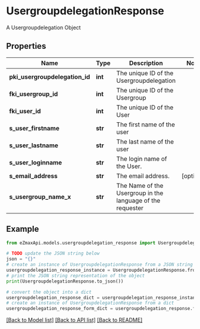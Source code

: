 # UsergroupdelegationResponse

A Usergroupdelegation Object

## Properties

Name | Type | Description | Notes
------------ | ------------- | ------------- | -------------
**pki_usergroupdelegation_id** | **int** | The unique ID of the Usergroupdelegation | 
**fki_usergroup_id** | **int** | The unique ID of the Usergroup | 
**fki_user_id** | **int** | The unique ID of the User | 
**s_user_firstname** | **str** | The first name of the user | 
**s_user_lastname** | **str** | The last name of the user | 
**s_user_loginname** | **str** | The login name of the User. | 
**s_email_address** | **str** | The email address. | [optional] 
**s_usergroup_name_x** | **str** | The Name of the Usergroup in the language of the requester | 

## Example

```python
from eZmaxApi.models.usergroupdelegation_response import UsergroupdelegationResponse

# TODO update the JSON string below
json = "{}"
# create an instance of UsergroupdelegationResponse from a JSON string
usergroupdelegation_response_instance = UsergroupdelegationResponse.from_json(json)
# print the JSON string representation of the object
print(UsergroupdelegationResponse.to_json())

# convert the object into a dict
usergroupdelegation_response_dict = usergroupdelegation_response_instance.to_dict()
# create an instance of UsergroupdelegationResponse from a dict
usergroupdelegation_response_form_dict = usergroupdelegation_response.from_dict(usergroupdelegation_response_dict)
```
[[Back to Model list]](../README.md#documentation-for-models) [[Back to API list]](../README.md#documentation-for-api-endpoints) [[Back to README]](../README.md)


